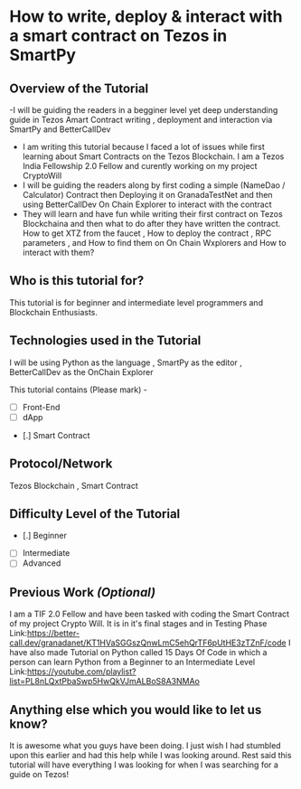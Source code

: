 # How to write, deploy & interact with a smart contract on Tezos in SmartPy

## Overview of the Tutorial
-I will be guiding the readers in a begginer level yet deep understanding guide in Tezos Amart Contract writing , deployment and      interaction via SmartPy and BetterCallDev 
- I am writing this tutorial because I faced a lot of issues while first learning about Smart Contracts on the Tezos Blockchain. I am a   Tezos India Fellowship 2.0 Fellow and curently working on my project CryptoWill
- I will be guiding the readers along by first coding a simple (NameDao / Calculator) Contract then Deploying it on GranadaTestNet and then using BetterCallDev On Chain Explorer to interact with the contract
- They will learn and have fun while writing their first contract on Tezos Blockchaina and then what to do after they have written the contract. How to get XTZ from the faucet , How to deploy the contract , RPC parameters , and How to find them on On Chain Wxplorers and How to interact with them?

## Who is this tutorial for? 
This tutorial is for beginner and intermediate level programmers and Blockchain Enthusiasts.

## Technologies used in the Tutorial
I will be using Python as the language , SmartPy as the editor , BetterCallDev as the OnChain Explorer

This tutorial contains (Please mark) -
- [ ] Front-End
- [ ] dApp
- [.] Smart Contract

## Protocol/Network
Tezos Blockchain , Smart Contract 

## Difficulty Level of the Tutorial
- [.] Beginner
- [ ] Intermediate
- [ ] Advanced

## Previous Work _(Optional)_
I am a TIF 2.0 Fellow and have been tasked with coding the Smart Contract of my project Crypto Will. It is in it's final stages and in Testing Phase
Link:https://better-call.dev/granadanet/KT1HVaSGGszQnwLmC5ehQrTF6pUtHE3zTZnF/code
I have also made Tutorial on Python called 15 Days Of Code in which a person can learn Python from a Beginner to an Intermediate Level 
Link:https://youtube.com/playlist?list=PL8nLQxtPbaSwp5HwQkVJmALBoS8A3NMAo

## Anything else which you would like to let us know? 
It is awesome what you guys have been doing. I just wish I had stumbled upon this earlier and had this help while I was looking around. Rest said this tutorial will have everything I was looking for when I was searching for a guide on Tezos!

